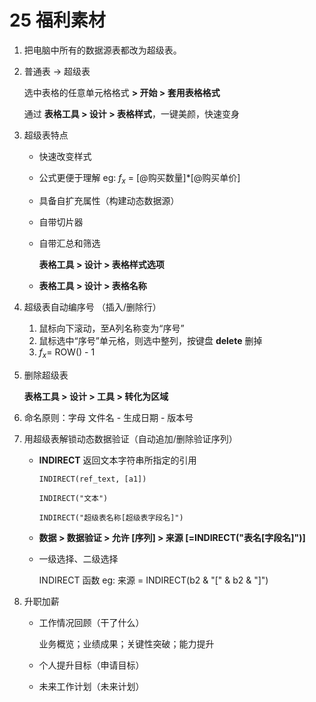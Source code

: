 # 25  福利素材

1. 把电脑中所有的数据源表都改为超级表。

2. 普通表 → 超级表

   选中表格的任意单元格格式 **> 开始 > 套用表格格式**

   通过 **表格工具 > 设计 > 表格样式**，一键美颜，快速变身

3. 超级表特点

   - 快速改变样式

   - 公式更便于理解  eg: $f_x$ = [@购买数量]*[@购买单价]

   - 具备自扩充属性（构建动态数据源）

   - 自带切片器

   - 自带汇总和筛选

     **表格工具 > 设计 > 表格样式选项**

   - **表格工具 > 设计 > 表格名称**

4. 超级表自动编序号 （插入/删除行）

   1. 鼠标向下滚动，至A列名称变为“序号”
   2. 鼠标选中“序号”单元格，则选中整列，按键盘 **delete** 删掉
   3. $f_x =$ ROW() - 1​

5. 删除超级表

   **表格工具 > 设计 > 工具 > 转化为区域**

6. 命名原则：字母 文件名 - 生成日期 - 版本号

7. 用超级表解锁动态数据验证（自动追加/删除验证序列）

   - **INDIRECT**  返回文本字符串所指定的引用

     `INDIRECT(ref_text, [a1])`

     `INDIRECT("文本")`

     `INDIRECT("超级表名称[超级表字段名]")`

   - **数据 > 数据验证 > 允许 [序列] > 来源 [=INDIRECT("表名[字段名]")]**

   - 一级选择、二级选择

     INDIRECT 函数	eg: 来源 = INDIRECT(b2 & "[" & b2 & "]")

8. 升职加薪

   - 工作情况回顾（干了什么）

     业务概览；业绩成果；关键性突破；能力提升

   - 个人提升目标（申请目标）

   - 未来工作计划（未来计划）